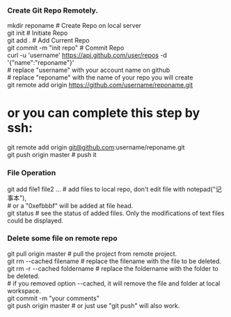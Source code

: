 ### Create Git Repo Remotely.

  mkdir reponame                # Create Repo on local server  
  git init                      # Initiate Repo  
  git add .                     # Add Current Repo  
  git commit -m "init repo"     # Commit Repo  
  curl -u 'username' https://api.github.com/user/repos -d '{"name":"reponame"}'  
                                # replace "username" with your account name on github  
                                # replace "reponame" with the name of your repo you will create  
  git remote add origin https://github.com/username/reponame.git  
  # or you can complete this step by ssh:  
  git remote add origin git@github.com:username/reponame.git  
  git push origin master        # push it  


### File Operation

  git add file1 file2 ...       # add files to local repo, don't edit file with notepad("记事本"),  
                                # or a "0xefbbbf" will be added at file head.  
  git status                    # see the status of added files. Only the modifications of text files could be displayed.  

### Delete some file on remote repo

  git pull origin master        # pull the project from remote project.  
  git rm --cached filename      # replace the filename with the file to be deleted.  
  git rm -r --cached foldername # replace the foldername with the folder to be deleted.  
                                # if you removed option --cached, it will remove the file and folder at local workspace.  
  git commit -m "your comments"  
  git push origin master        # or just use "git push" will also work.  

